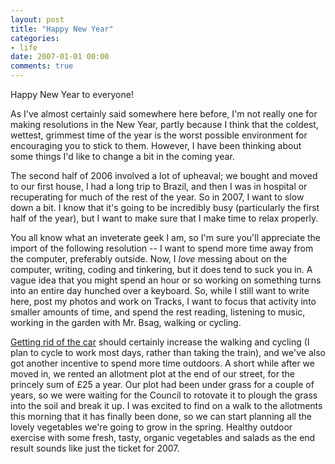 ```yaml
---
layout: post
title: "Happy New Year"
categories:
- life
date: 2007-01-01 00:00
comments: true
---
```


<p>Happy New Year to everyone!</p>

<p>As I've almost certainly said somewhere here before, I'm not really one for making resolutions in the New Year, partly because I think that the coldest, wettest, grimmest time of the year is the worst possible environment for encouraging you to stick to them. However, I have been thinking about some things I'd like to change a bit in the coming year.</p>

<p>The second half of 2006 involved a lot of upheaval; we bought and moved to our first house, I had a long trip to Brazil, and then I was in hospital or recuperating for much of the rest of the year. So in 2007, I want to slow down a bit. I know that it's going to be incredibly busy (particularly the first half of the year), but I want to make sure that I make time to relax properly.</p>


You all know what an inveterate geek I am, so I'm sure you'll appreciate the import of the following resolution -- I want to spend more time away from the computer, preferably outside. Now, I *love* messing about on the computer, writing, coding and tinkering, but it does tend to suck you in. A vague idea that you might spend an hour or so working on something turns into an entire day hunched over a keyboard. So, while I still want to write here, post my photos and work on Tracks, I want to focus that activity into smaller amounts of time, and spend the rest reading, listening to music, working in the garden with Mr. Bsag, walking or cycling.

[Getting rid of the car](http://www.rousette.org.uk/blog/archives/christmas-roundup/) should certainly increase the walking and cycling (I plan to cycle to work most days, rather than taking the train), and we've also got another incentive to spend more time outdoors. A short while after we moved in, we rented an allotment plot at the end of our street, for the princely sum of &pound;25 a year. Our plot had been under grass for a couple of years, so we were waiting for the Council to rotovate it to plough the grass into the soil and break it up. I was excited to find on a walk to the allotments this morning that it has finally been done, so we can start planning all the lovely vegetables we're going to grow in the spring. Healthy outdoor exercise with some fresh, tasty, organic vegetables and salads as the end result sounds like just the ticket for 2007.
